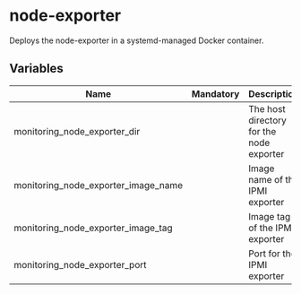 # node-exporter

Deploys the node-exporter in a systemd-managed Docker container.

## Variables

| Name                                | Mandatory | Description                              |
| ----------------------------------- | --------- | ---------------------------------------- |
| monitoring_node_exporter_dir        |           | The host directory for the node exporter |
| monitoring_node_exporter_image_name |           | Image name of the IPMI exporter          |
| monitoring_node_exporter_image_tag  |           | Image tag of the IPMI exporter           |
| monitoring_node_exporter_port       |           | Port for the IPMI exporter               |
